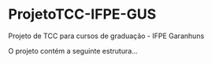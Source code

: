# ProjetoTCC-IFPE-GUS
Projeto de TCC para cursos de graduação - IFPE Garanhuns

O projeto contém a seguinte estrutura...
